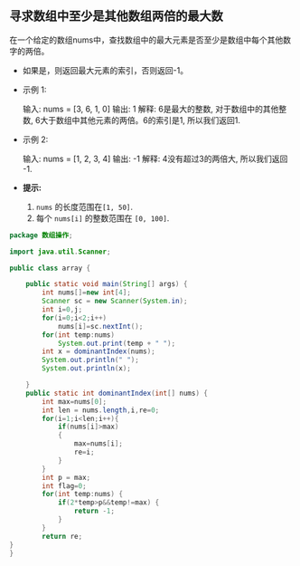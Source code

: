 ## 寻求数组中至少是其他数组两倍的最大数

​		在一个给定的数组nums中，查找数组中的最大元素是否至少是数组中每个其他数字的两倍。

- 如果是，则返回最大元素的索引，否则返回-1。

- 示例 1:

  输入: nums = [3, 6, 1, 0]
  输出: 1
  解释: 6是最大的整数, 对于数组中的其他整数,
  6大于数组中其他元素的两倍。6的索引是1, 所以我们返回1.

- 示例 2:

  输入: nums = [1, 2, 3, 4]
  输出: -1
  解释: 4没有超过3的两倍大, 所以我们返回 -1.

- **提示:**
  1. `nums` 的长度范围在`[1, 50]`.
  2. 每个 `nums[i]` 的整数范围在 `[0, 100]`.

```java
package 数组操作;

import java.util.Scanner;

public class array {

	public static void main(String[] args) {
		int nums[]=new int[4];
		Scanner sc = new Scanner(System.in);
		int i=0,j;
		for(i=0;i<2;i++)
			nums[i]=sc.nextInt();
		for(int temp:nums)
			System.out.print(temp + " ");
		int x = dominantIndex(nums);
		System.out.println(" ");
		System.out.println(x);

	}
    public static int dominantIndex(int[] nums) {
    	int max=nums[0];
    	int len = nums.length,i,re=0;
    	for(i=1;i<len;i++){	        
        	if(nums[i]>max)
        	{
        		max=nums[i];
        		re=i;
        	}
        }
        int p = max;
        int flag=0;
        for(int temp:nums) {
        	if(2*temp>p&&temp!=max) {
        		return -1;
        	}
        }
        return re;
}
}
```

